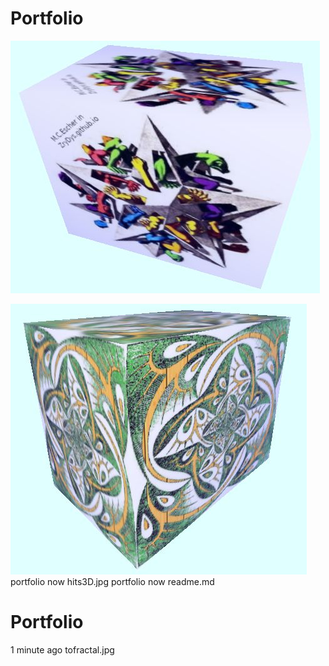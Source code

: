 # Portfolio

![](EscherZryDys.jpg)

![](esch3uniq.jpg)
portfolio
now
hits3D.jpg
portfolio
now
readme.md
# Portfolio
1 minute ago
tofractal.jpg
